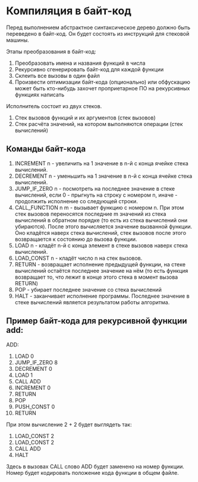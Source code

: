 # Компиляция в байт-код

Перед выполнением абстрактное синтаксическое дерево должно быть переведено в байт-код.
Он будет состоять из инструкций для стековой машины.

Этапы преобразования в байт-код:
1. Преобразовать имена и названия функций в числа
2. Рекурсивно сгенерировать байт-код для каждой функции
3. Склеить все вызовы в один файл
4. Произвести оптимизации байт-кода (опционально) или обфускацию
    может быть кто-нибудь захочет проприетарное ПО на рекурсивных функциях написать

Исполнитель состоит из двух стеков.
1. Стек вызовов функций и их аргументов (стек вызовов)
2. Стек расчёта значений, на котором выполняются операции (стек вычислений)

## Команды байт-кода
1. INCREMENT n - увеличить на 1 значение в n-й с конца ячейке стека вычислений.
2. DECREMENT n - уменьшить на 1 значение в n-й с конца ячейке стека вычислений.
3. JUMP_IF_ZERO n - посмотреть на последнее значение в стеке вычислений,
   если 0 - прыгнуть на строку с номером n,
   иначе - продолжить исполнение со следующей строки.
4. CALL_FUNCTION n m - вызывает функцию с номером n. При этом стек вызовов переносятся последние m значений из
   стека вычислений в обратном порядке (то есть из стека вычислений они убираются). 
   После этого вычисляется значение вызванной функции. Оно кладётся наверх стека вычислений,
   стек вызовов после этого возвращается к состоянию до вызова функции.
5. LOAD n - кладёт n-й с конца элемент в стеке вызовов наверх стека вычислений.
6. LOAD_CONST n - кладёт число n на стек вызовов.
7. RETURN - возвращает исполнение предыдущей функции, на стеке вычислений остаётся последнее значение на нём
   (то есть функция возвращает то, что лежит в конце этого стека в момент вызова RETURN)
8. POP - убирает последнее значение со стека вычислений
9. HALT - заканчивает исполнение программы. Последнее значение в стеке вычислений является результатом работы
   алгоритма.

## Пример байт-кода для рекурсивной функции add:
ADD:
1. LOAD 0
2. JUMP_IF_ZERO 8
3. DECREMENT 0
4. LOAD 1
5. CALL ADD
6. INCREMENT 0
7. RETURN
8. POP
9. PUSH_CONST 0
10. RETURN

При этом вычисление 2 + 2 будет выглядеть так:
1. LOAD_CONST 2
2. LOAD_CONST 2
3. CALL ADD
4. HALT

Здесь в вызовах CALL слово ADD будет заменено на номер функции.
Номер будет кодировать положение кода функции в общем файле.